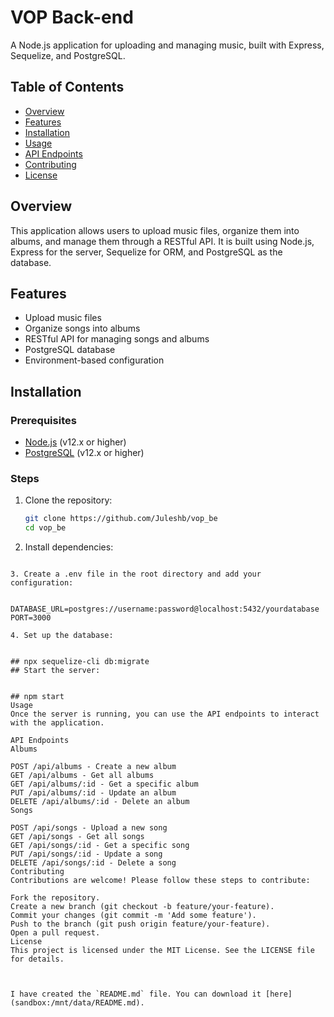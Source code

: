 # VOP Back-end

A Node.js application for uploading and managing music, built with Express, Sequelize, and PostgreSQL.

## Table of Contents
- [Overview](#overview)
- [Features](#features)
- [Installation](#installation)
- [Usage](#usage)
- [API Endpoints](#api-endpoints)
- [Contributing](#contributing)
- [License](#license)

## Overview

This application allows users to upload music files, organize them into albums, and manage them through a RESTful API. It is built using Node.js, Express for the server, Sequelize for ORM, and PostgreSQL as the database.

## Features

- Upload music files
- Organize songs into albums
- RESTful API for managing songs and albums
- PostgreSQL database
- Environment-based configuration

## Installation

### Prerequisites

- [Node.js](https://nodejs.org/) (v12.x or higher)
- [PostgreSQL](https://www.postgresql.org/) (v12.x or higher)

### Steps

1. Clone the repository:
   ```bash
   git clone https://github.com/Juleshb/vop_be
   cd vop_be
2. Install dependencies:


 ```npm install

3. Create a .env file in the root directory and add your configuration:


DATABASE_URL=postgres://username:password@localhost:5432/yourdatabase
PORT=3000

4. Set up the database:


## npx sequelize-cli db:migrate
## Start the server:


## npm start
Usage
Once the server is running, you can use the API endpoints to interact with the application.

API Endpoints
Albums

POST /api/albums - Create a new album
GET /api/albums - Get all albums
GET /api/albums/:id - Get a specific album
PUT /api/albums/:id - Update an album
DELETE /api/albums/:id - Delete an album
Songs

POST /api/songs - Upload a new song
GET /api/songs - Get all songs
GET /api/songs/:id - Get a specific song
PUT /api/songs/:id - Update a song
DELETE /api/songs/:id - Delete a song
Contributing
Contributions are welcome! Please follow these steps to contribute:

Fork the repository.
Create a new branch (git checkout -b feature/your-feature).
Commit your changes (git commit -m 'Add some feature').
Push to the branch (git push origin feature/your-feature).
Open a pull request.
License
This project is licensed under the MIT License. See the LICENSE file for details.



I have created the `README.md` file. You can download it [here](sandbox:/mnt/data/README.md).